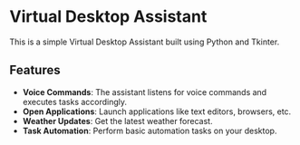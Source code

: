 # Virtual Desktop Assistant

This is a simple Virtual Desktop Assistant built using Python and Tkinter.  

## Features

- **Voice Commands**: The assistant listens for voice commands and executes tasks accordingly.
- **Open Applications**: Launch applications like text editors, browsers, etc.
- **Weather Updates**: Get the latest weather forecast.
- **Task Automation**: Perform basic automation tasks on your desktop.
  
